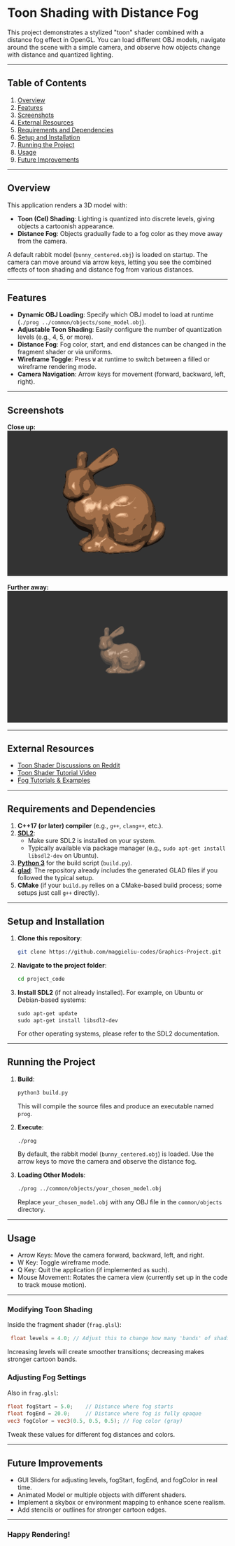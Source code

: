 # Toon Shading with Distance Fog

This project demonstrates a stylized "toon" shader combined with a distance fog effect in OpenGL. You can load different OBJ models, navigate around the scene with a simple camera, and observe how objects change with distance and quantized lighting.

---

## Table of Contents

1. [Overview](#overview)
2. [Features](#features)
3. [Screenshots](#screenshots)
4. [External Resources](#external-resources)
5. [Requirements and Dependencies](#requirements-and-dependencies)
6. [Setup and Installation](#setup-and-installation)
7. [Running the Project](#running-the-project)
8. [Usage](#usage)
9. [Future Improvements](#future-improvements)

---

## Overview

This application renders a 3D model with:

- **Toon (Cel) Shading**: Lighting is quantized into discrete levels, giving objects a cartoonish appearance.
- **Distance Fog**: Objects gradually fade to a fog color as they move away from the camera.

A default rabbit model (`bunny_centered.obj`) is loaded on startup. The camera can move around via arrow keys, letting you see the combined effects of toon shading and distance fog from various distances.

---

## Features

- **Dynamic OBJ Loading**: Specify which OBJ model to load at runtime (`./prog ../common/objects/some_model.obj`).
- **Adjustable Toon Shading**: Easily configure the number of quantization levels (e.g., 4, 5, or more).
- **Distance Fog**: Fog color, start, and end distances can be changed in the fragment shader or via uniforms.
- **Wireframe Toggle**: Press `W` at runtime to switch between a filled or wireframe rendering mode.
- **Camera Navigation**: Arrow keys for movement (forward, backward, left, right).

---

## Screenshots

**Close up:**
![bunny close](bunny_close.png)

**Further away:**
![bunny away](bunny_far.png)

---

## External Resources

- [Toon Shader Discussions on Reddit](https://www.reddit.com/r/opengl/comments/kghh29/toon_shader/)
- [Toon Shader Tutorial Video](https://www.youtube.com/watch?v=h15kTY3aWaY)
- [Fog Tutorials & Examples](https://vicrucann.github.io/tutorials/osg-shader-fog/)

---

## Requirements and Dependencies

1. **C++17 (or later) compiler** (e.g., `g++`, `clang++`, etc.).
2. **[SDL2](https://www.libsdl.org/)**:
   - Make sure SDL2 is installed on your system.
   - Typically available via package manager (e.g., `sudo apt-get install libsdl2-dev` on Ubuntu).
3. **[Python 3](https://www.python.org/)** for the build script (`build.py`).
4. **[glad](https://glad.dav1d.de/)**: The repository already includes the generated GLAD files if you followed the typical setup.
5. **CMake** (if your `build.py` relies on a CMake-based build process; some setups just call `g++` directly).

---

## Setup and Installation

1. **Clone this repository**:
   ```bash
   git clone https://github.com/maggieliu-codes/Graphics-Project.git
   ```
2. **Navigate to the project folder**:
   ```bash
   cd project_code
   ```
3. **Install SDL2** (if not already installed). For example, on Ubuntu or Debian-based systems:
   ```
   sudo apt-get update
   sudo apt-get install libsdl2-dev
   ```
   For other operating systems, please refer to the SDL2 documentation.

---

## Running the Project

1. **Build**:
   ```bash
   python3 build.py
   ```
   This will compile the source files and produce an executable named `prog`.
2. **Execute**:
   ```bash
   ./prog
   ```
   By default, the rabbit model (`bunny_centered.obj`) is loaded. Use the arrow keys to move the camera and observe the distance fog.
3. **Loading Other Models**:

   ```bash
   ./prog ../common/objects/your_chosen_model.obj
   ```

   Replace `your_chosen_model.obj` with any OBJ file in the `common/objects` directory.

---

## Usage

- Arrow Keys: Move the camera forward, backward, left, and right.
- W Key: Toggle wireframe mode.
- Q Key: Quit the application (if implemented as such).
- Mouse Movement: Rotates the camera view (currently set up in the code to track mouse motion).

---

### Modifying Toon Shading

Inside the fragment shader (`frag.glsl`):

```glsl
 float levels = 4.0; // Adjust this to change how many 'bands' of shading exist.
```

Increasing levels will create smoother transitions; decreasing makes stronger cartoon bands.

### Adjusting Fog Settings

Also in `frag.glsl`:

```glsl
float fogStart = 5.0;    // Distance where fog starts
float fogEnd = 20.0;     // Distance where fog is fully opaque
vec3 fogColor = vec3(0.5, 0.5, 0.5); // Fog color (gray)
```

Tweak these values for different fog distances and colors.

---

## Future Improvements

- GUI Sliders for adjusting levels, fogStart, fogEnd, and fogColor in real time.
- Animated Model or multiple objects with different shaders.
- Implement a skybox or environment mapping to enhance scene realism.
- Add stencils or outlines for stronger cartoon edges.

---

### Happy Rendering!
